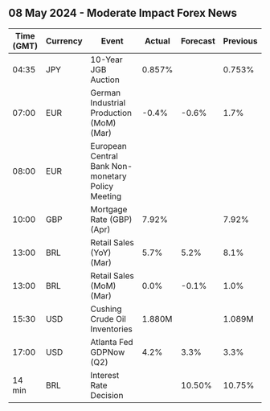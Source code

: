 ## 08 May 2024 - Moderate Impact Forex News

| Time (GMT) | Currency | Event | Actual | Forecast | Previous |
|------|----------|-------|--------|----------|----------|
| 04:35 | JPY | 10-Year JGB Auction | 0.857% |  | 0.753% |
| 07:00 | EUR | German Industrial Production (MoM) (Mar) | -0.4% | -0.6% | 1.7% |
| 08:00 | EUR | European Central Bank Non-monetary Policy Meeting |  |  |  |
| 10:00 | GBP | Mortgage Rate (GBP) (Apr) | 7.92% |  | 7.92% |
| 13:00 | BRL | Retail Sales (YoY) (Mar) | 5.7% | 5.2% | 8.1% |
| 13:00 | BRL | Retail Sales (MoM) (Mar) | 0.0% | -0.1% | 1.0% |
| 15:30 | USD | Cushing Crude Oil Inventories | 1.880M |  | 1.089M |
| 17:00 | USD | Atlanta Fed GDPNow (Q2) | 4.2% | 3.3% | 3.3% |
| 14 min | BRL | Interest Rate Decision |  | 10.50% | 10.75% |
